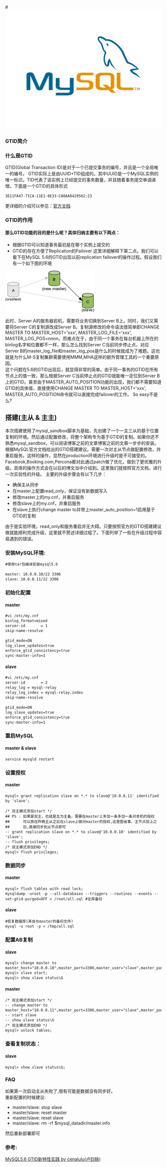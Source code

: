 <!--
author: yanliang.zhao
head: http://blog.itttl.com/logo_miao.png
date: 2015-12-02
title: MySQL5.6基于GTID的AB复制(主从&主主)
tags: MySQL主从，AB复制，MySQL5.6
category: MySQL
status: publist
summary: MySQL5.6基于GTID的AB复制
-->

#![mysql-logo](./img/mysql-logo.png)

### GTID简介

### 什么是GTID

GTID(Global Transaction ID)是对于一个已提交事务的编号，并且是一个全局唯一的编号。 
GTID实际上是由UUID+TID组成的。其中UUID是一个MySQL实例的唯一标识。TID代表了该实例上已经提交的事务数量，并且随着事务提交单调递增。下面是一个GTID的具体形式  
```
3E11FA47-71CA-11E1-9E33-C80AA9429562:23
```
更详细的介绍可以参见：[官方文档][102]

### GTID的作用

#### 那么GTID功能的目的是什么呢？具体归纳主要有以下两点：

 - 根据GTID可以知道事务最初是在哪个实例上提交的
 - GTID的存在方便了Replication的Failover
这里详细解释下第二点。我们可以看下在MySQL 5.6的GTID出现以前replication failover的操作过程。假设我们有一个如下图的环境  

![master](./img/mysql_gtid_ab.png)

此时，Server A的服务器宕机，需要将业务切换到Server B上。同时，我们又需要将Server C的复制源改成Server B。复制源修改的命令语法很简单即CHANGE MASTER TO MASTER_HOST='xxx', MASTER_LOG_FILE='xxx', MASTER_LOG_POS=nnnn。而难点在于，由于同一个事务在每台机器上所在的binlog名字和位置都不一样，那么怎么找到Server C当前同步停止点，对应Server B的master_log_file和master_log_pos是什么的时候就成为了难题。这也就是为什么M-S复制集群需要使用MMM,MHA这样的额外管理工具的一个重要原因。  
这个问题在5.6的GTID出现后，就显得非常的简单。由于同一事务的GTID在所有节点上的值一致，那么根据Server C当前停止点的GTID就能唯一定位到Server B上的GTID。甚至由于MASTER_AUTO_POSITION功能的出现，我们都不需要知道GTID的具体值，直接使用CHANGE MASTER TO MASTER_HOST='xxx', MASTER_AUTO_POSITION命令就可以直接完成failover的工作。 So easy不是么?  

## 搭建(主从 &  主主)

本次搭建使用了mysql_sandbox脚本为基础，先创建了一个一主三从的基于位置复制的环境。然后通过配置修改，将整个架构专为基于GTID的复制。如果你还不熟悉mysql_sandbox，可以阅读博客之前的文章博客之前的文章一步步的安装。
根据MySQL官方文档给出的GTID搭建建议。需要一次对主从节点做配置修改，并重启服务。这样的操作，显然在production环境进行升级时是不可接受的。Facebook,Booking.com,Percona都对此通过patch做了优化，做到了更优雅的升级。具体的操作方式会在以后的博文当中介绍到。这里我们就按照官方文档，进行一次实验性的升级。
主要的升级步骤会有以下几步：

 - 确保主从同步
 - 在master上配置read_only，保证没有新数据写入
 - 修改master上的my.cnf，并重启服务
 - 修改slave上的my.cnf，并重启服务
 - 在slave上执行change master to并带上master_auto_position=1启用基于GTID的复制

由于是实验环境，read_only和服务重启并无大碍。只要按照官方的GTID搭建建议做就能顺利完成升级，这里就不赘述详细过程了。下面列举了一些在升级过程中容易遇到的错误。

### 安装MySQL环境:
```
#使用tar包编译安装mysql5.6

master: 10.0.0.10/22 3306
slave: 10.0.0.11/22 3306
```
### 初始化配置
#### master  
```
#vi /etc/my.cnf
binlog_format=mixed
server-id       = 1
skip-name-resolve

gtid_mode=ON
log_slave_updates=true
enforce_gtid_consistency=true
sync-master-info=1
```
#### slave
```
#vi /etc/my.cnf
server-id       = 2
relay_log = mysql-relay
relay_log_index = mysql-relay.index
skip-name-resolve

gtid_mode=ON
log_slave_updates=true
enforce_gtid_consistency=true
sync-master-info=1
```
### 重启MySQL
#### master & slave
```
service mysqld restart
```
### 设置授权
#### master
```
mysql> grant replication slave on *.* to slave@'10.0.0.11' identified by 'slave';

/* 双主模式添加start */
## PS : 如果是双主，也就是互为主备，需要在master上多加一条多加一条对本机的授权
##      可以放在昨晚主从之后在slave上做对master的授权,这里图省事，主节点加上之
##      后,直接同步到从节点即可
-- grant replication slave on *.* to slave@'10.0.0.10' identified by 'slave'; 
-- flush privileges;
/* 双主模式添加END */
mysql> flush privileges;
```
### 数据同步
#### master
```
mysql> flush tables with read lock;   
mysqldump -uroot -p --all-databases --triggers --routines --events --set-gtid-purged=OFF > /root/all.sql #全库备份
```
#### slave
```
#恢复数据库(来自与master的备份文件)
mysql -u root -p < /tmp/all.sql
```

### 配置AB复制
#### slave
```
mysql> change master to master_host="10.0.0.10",master_port=3306,master_user="slave",master_password='slave',master_auto_position=1;
mysql> slave start;
mysql> show slave status\G
```
#### master
```
/* 双主模式添加start */
-- change master to master_host="10.0.0.11",master_port=3306,master_user="slave",master_password='slave',master_auto_position=1;
-- start slave
-- show slave status\G
/* 双主模式添加END */
mysql> unlock tables;
```
### 查看复制状态：
#### slave
```
mysql> show slave status\G;
```

### FAQ 
如果第一次启动主从失败了,很有可能是数据没有同步好。  
重新配置的时候建议:  
- master/slave: stop slave
- master/slave: reset master
- master/slave: reset slave
- master/slave: rm -rf $mysql_datadir/master.info

然后重新部署即可
### 参考:
[MySQL5.6 GTID新特性实践 by cenalulu(卢钧轶)][101]


[101]:http://cenalulu.github.io/mysql/mysql-5-6-gtid-basic/
[102]:http://dev.mysql.com/doc/refman/5.6/en/replication-gtids-concepts.html
